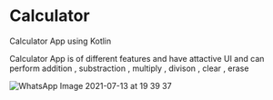 # Calculator
Calculator App using Kotlin

Calculator App is of different features and have attactive UI and can perform addition , substraction , multiply , divison , clear , erase


![WhatsApp Image 2021-07-13 at 19 39 37](https://user-images.githubusercontent.com/55665927/125662422-e354bf2d-3564-437a-941a-d123c311284c.jpeg)
